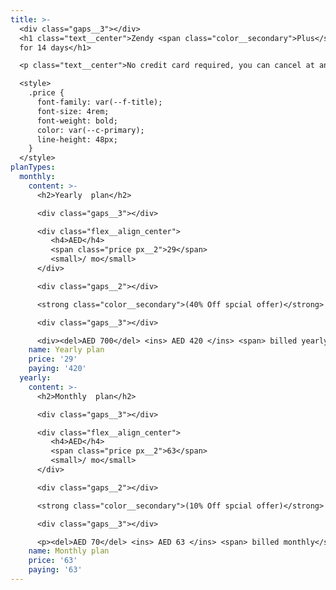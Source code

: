 ```yaml
---
title: >-
  <div class="gaps__3"></div>
  <h1 class="text__center">Zendy <span class="color__secondary">Plus</span> Free
  for 14 days</h1>

  <p class="text__center">No credit card required, you can cancel at any time. Sign in/Sign now for free.</p>

  <style>
    .price {
      font-family: var(--f-title);
      font-size: 4rem;
      font-weight: bold;
      color: var(--c-primary);
      line-height: 48px;
    }
  </style>
planTypes:
  monthly:
    content: >-
      <h2>Yearly  plan</h2>

      <div class="gaps__3"></div>

      <div class="flex__align_center">
         <h4>AED</h4>
         <span class="price px__2">29</span>
         <small>/ mo</small>
      </div>

      <div class="gaps__2"></div>

      <strong class="color__secondary">(40% Off spcial offer)</strong>

      <div class="gaps__3"></div>

      <div><del>AED 700</del> <ins> AED 420 </ins> <span> billed yearly</span></div>
    name: Yearly plan
    price: '29'
    paying: '420'
  yearly:
    content: >-
      <h2>Monthly  plan</h2>

      <div class="gaps__3"></div>

      <div class="flex__align_center">
         <h4>AED</h4>
         <span class="price px__2">63</span>
         <small>/ mo</small>
      </div>

      <div class="gaps__2"></div>

      <strong class="color__secondary">(10% Off spcial offer)</strong>

      <div class="gaps__3"></div>

      <p><del>AED 70</del> <ins> AED 63 </ins> <span> billed monthly</span></p>
    name: Monthly plan
    price: '63'
    paying: '63'
---
```

